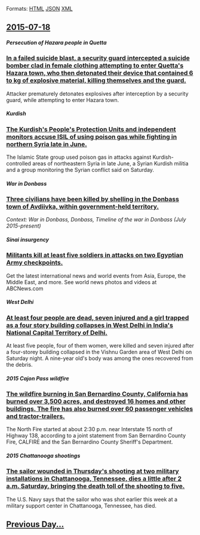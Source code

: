 
Formats: [HTML](2015/07/18/index.html)  [JSON](2015/07/18/index.json)  [XML](2015/07/18/index.xml)  

## [2015-07-18](/news/2015/07/18/index.md)

##### Persecution of Hazara people in Quetta
### [In a failed suicide blast, a security guard intercepted a suicide bomber clad in female clothing attempting to enter Quetta's Hazara town, who then detonated their device that contained 6 to kg of explosive material, killing themselves and the guard. ](/news/2015/07/18/in-a-failed-suicide-blast-a-security-guard-intercepted-a-suicide-bomber-clad-in-female-clothing-attempting-to-enter-quettaas-hazara-town.md)
Attacker prematurely detonates explosives after interception by a security guard, while attempting to enter Hazara town.

##### Kurdish
### [The Kurdish's People's Protection Units and independent monitors accuse ISIL of using poison gas while fighting in northern Syria late in June. ](/news/2015/07/18/the-kurdish-s-people-s-protection-units-and-independent-monitors-accuse-isil-of-using-poison-gas-while-fighting-in-northern-syria-late-in-ju.md)
The Islamic State group used poison gas in attacks against Kurdish-controlled areas of northeastern Syria in late June, a Syrian Kurdish militia and a group monitoring the Syrian conflict said on Saturday.

##### War in Donbass
### [Three civilians have been killed by shelling in the Donbass town of Avdiivka, within government-held territory. ](/news/2015/07/18/three-civilians-have-been-killed-by-shelling-in-the-donbass-town-of-avdiivka-within-government-held-territory.md)
_Context: War in Donbass, Donbass, Timeline of the war in Donbass (July 2015-present)_

##### Sinai insurgency
### [Militants kill at least five soldiers in attacks on two Egyptian Army checkpoints. ](/news/2015/07/18/militants-kill-at-least-five-soldiers-in-attacks-on-two-egyptian-army-checkpoints.md)
Get the latest international news and world events from Asia, Europe, the Middle East, and more. See world news photos and videos at ABCNews.com

##### West Delhi
### [At least four people are dead, seven injured and a girl trapped as a four story building collapses in West Delhi in India's National Capital Territory of Delhi. ](/news/2015/07/18/at-least-four-people-are-dead-seven-injured-and-a-girl-trapped-as-a-four-story-building-collapses-in-west-delhi-in-india-s-national-capital.md)
At least five people, four of them women, were killed and seven injured after a four-storey building collapsed in the Vishnu Garden area of West Delhi on Saturday night. A nine-year old&#039;s body was among the ones recovered from the debris.

##### 2015 Cajon Pass wildfire
### [The wildfire burning in San Bernardino County, California has burned over 3,500 acres, and destroyed 16 homes and other buildings. The fire has also burned over 60 passenger vehicles and tractor-trailers. ](/news/2015/07/18/the-wildfire-burning-in-san-bernardino-county-california-has-burned-over-3-500-acres-and-destroyed-16-homes-and-other-buildings-the-fire.md)
The North Fire started at about 2:30 p.m. near Interstate 15 north of Highway 138, according to a joint statement from San Bernardino County Fire, CALFIRE and the San Bernardino County Sheriff&#039;s Department.

##### 2015 Chattanooga shootings
### [The sailor wounded in Thursday's shooting at two military installations in Chattanooga, Tennessee, dies a little after 2 a.m. Saturday, bringing the death toll of the shooting to five. ](/news/2015/07/18/the-sailor-wounded-in-thursday-s-shooting-at-two-military-installations-in-chattanooga-tennessee-dies-a-little-after-2-a-m-saturday-brin.md)
The U.S. Navy says that the sailor who was shot earlier this week at a military support center in Chattanooga, Tennessee, has died.

## [Previous Day...](/news/2015/07/17/index.md)

